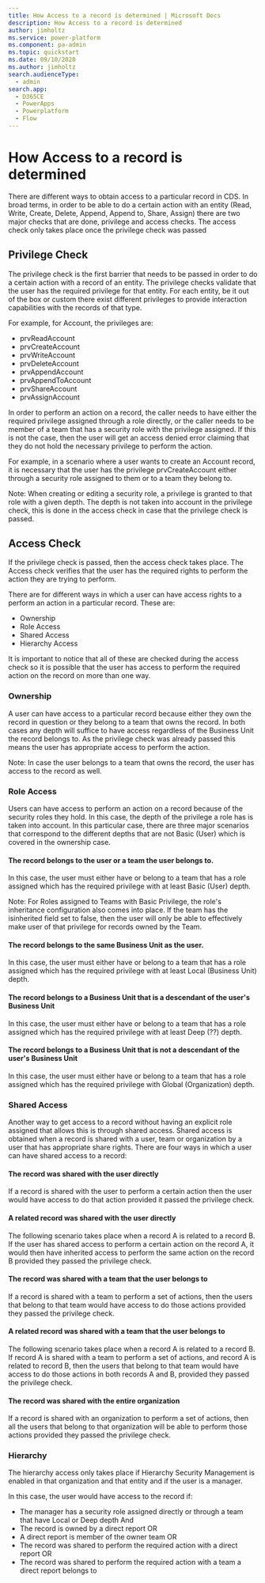 ```yaml
---
title: How Access to a record is determined | Microsoft Docs
description: How Access to a record is determined 
author: jimholtz
ms.service: power-platform
ms.component: pa-admin
ms.topic: quickstart
ms.date: 09/10/2020
ms.author: jimholtz
search.audienceType: 
  - admin
search.app:
  - D365CE
  - PowerApps
  - Powerplatform
  - Flow
---
```


# How Access to a record is determined

There are different ways to obtain access to a particular record in CDS.
In broad terms, in order to be able to do a certain action with an entity (Read, Write, Create, Delete, Append, Append to, Share, Assign) there are two major checks that are done, privilege and access checks. The access check only takes place once the privilege check was passed
 
 
## Privilege Check
 
The privilege check is the first barrier that needs to be passed in order to do a certain action with a record of an entity. The privilege checks validate that the user has the required privilege for that entity.
For each entity, be it out of the box or custom there exist different privileges to provide interaction capabilities with the records of that type. 

For example, for Account, the privileges are:
- prvReadAccount
- prvCreateAccount
- prvWriteAccount
- prvDeleteAccount
- prvAppendAccount
- prvAppendToAccount
- prvShareAccount
- prvAssignAccount

In order to perform an action on a record, the caller needs to have either the required privilege assigned through a role directly, or the caller needs to be member of a team that has a security role with the privilege assigned.
If this is not the case, then the user will get an access denied error claiming that they do not hold the necessary privilege to perform the action.
 
For example, in a scenario where a user wants to create an Account record, it is necessary that the user has the privilege prvCreateAccount either through a security role assigned to them or to a team they belong to.
 
Note: When creating or editing a security role, a privilege is granted to that role with a given depth. The depth is not taken into account in the privilege check, this is done in the access check in case that the privilege check is passed.

## Access Check
 
If the privilege check is passed, then the access check takes place. The Access check verifies that the user has the required rights to perform the action they are trying to perform.

There are for different ways in which a user can have access rights to a perform an action in a particular record. These are:
- Ownership
- Role Access
- Shared Access
- Hierarchy Access

It is important to notice that all of these are checked during the access check so it is possible that the user has access to perform the required action on the record on more than one way.

### Ownership
 
A user can have access to a particular record because either they own the record in question or they belong to a team that owns the record.
In both cases any depth will suffice to have access regardless of the Business Unit the record belongs to. 
As the privilege check was already passed this means the user has appropriate access to perform the action.
 
Note: In case the user belongs to a team that owns the record, the user has access to the record as well. 

### Role Access
 
Users can have access to perform an action on a record because of the security roles they hold. In this case, the depth of the privilege a role has is taken into account. In this particular case, there are three major scenarios that correspond to the different depths that are not Basic (User) which is covered in the ownership case.
 
#### The record belongs to the user or a team the user belongs to.
In this case, the user must either have or belong to a team that has a role assigned which has the required privilege with at least Basic (User) depth.
 
Note: For Roles assigned to Teams with Basic Privilege, the role's inheritance configuration also comes into place. If the team has the isinherited field set to false, then the user will only be able to effectively make user of that privilege for records owned by the Team.
 
#### The record belongs to the same Business Unit as the user.
In this case, the user must either have or belong to a team that has a role assigned which has the required privilege with at least Local (Business Unit) depth.
 
#### The record belongs to a Business Unit that is a descendant of the user's Business Unit
In this case, the user must either have or belong to a team that has a role assigned which has the required privilege with at least Deep (??) depth.
 
#### The record belongs to a Business Unit that is not a descendant of the user's Business Unit
In this case, the user must either have or belong to a team that has a role assigned which has the required privilege with Global (Organization) depth.
 
### Shared Access
 
Another way to get access to a record without having an explicit role assigned that allows this is through shared access. Shared access is obtained when a record is shared with a user, team or organization by a user that has appropriate share rights. There are four ways in which a user can have shared access to a record:
 
#### The record was shared with the user directly
If a record is shared with the user to perform a certain action then the user would have access to do that action provided it passed the privilege check.
 
#### A related record was shared with the user directly
The following scenario takes place when a record A is related to a record B. If the user has shared access to perform a certain action on the record A, it would then have inherited access to perform the same action on the record B  provided they passed the privilege check.
 
#### The record was shared with a team that the user belongs to
If a record is shared with a team to perform a set of actions, then the users that belong to that team would have access to do those actions provided they passed the privilege check.
 
#### A related record was shared with a team that the user belongs to
The following scenario takes place when a record A is related to a record B. If record A is shared with a team to perform a set of actions, and record A is related to record B, then the users that belong to that team would have access to do those actions in both records A and B, provided they passed the privilege check.
 
#### The record was shared with the entire organization
If a record is shared with an organization to perform a set of actions, then all the users that belong to that organization will be able to perform those actions provided they passed the privilege check.

### Hierarchy
 
The hierarchy access only takes place if Hierarchy Security Management is enabled in that organization and that entity and if the user is a manager.
 
In this case, the user would have access to the record if:
- The manager has a security role assigned directly or through a team that have Local or Deep depth
And
- The record is owned by a direct report OR
- A direct report is member of the owner team OR
- The record was shared to perform the required action with a direct report OR
- The record was shared to perform the required action with a team a direct report belongs to


